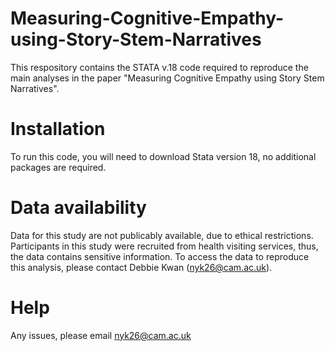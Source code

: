 # Measuring-Cognitive-Empathy-using-Story-Stem-Narratives
This respository contains the STATA v.18 code required to reproduce the main analyses in the paper "Measuring Cognitive Empathy using Story Stem Narratives". 

# Installation
To run this code, you will need to download Stata version 18, no additional packages are required.

# Data availability
Data for this study are not publicably available, due to ethical restrictions. Participants in this study were recruited from health visiting services, thus, the data contains sensitive information. To access the data to reproduce this analysis, please contact Debbie Kwan (nyk26@cam.ac.uk).

# Help
Any issues, please email nyk26@cam.ac.uk 
